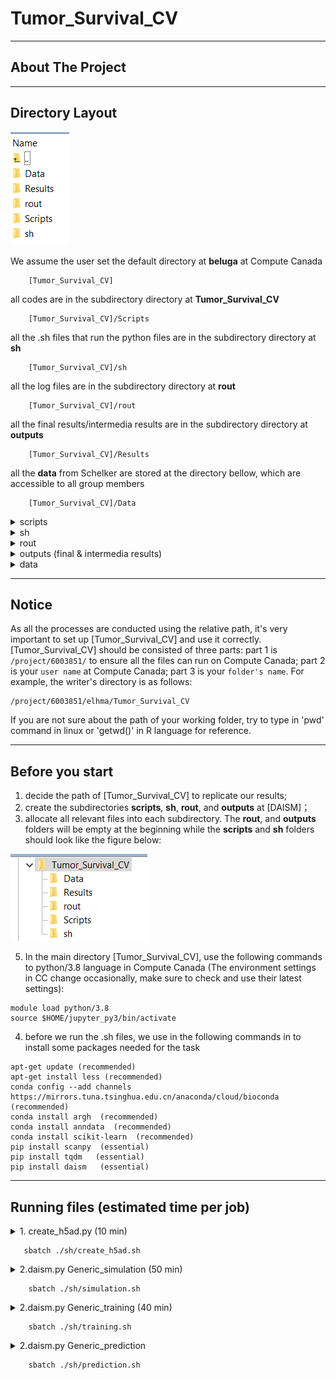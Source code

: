 # Tumor_Survival_CV
---
## About The Project



---
## Directory Layout
![image](image0.png)

We assume the user set the default directory at **beluga** at Compute Canada
~~~
    [Tumor_Survival_CV]  
~~~
all codes are in the subdirectory directory at **Tumor_Survival_CV**
~~~
    [Tumor_Survival_CV]/Scripts 
~~~
all the .sh files that run the python files are in the subdirectory directory at **sh** 
~~~
    [Tumor_Survival_CV]/sh  
~~~
all the log files are in the subdirectory directory at **rout** 
~~~
    [Tumor_Survival_CV]/rout  
~~~
all the final results/intermedia results are in the subdirectory directory at **outputs**
~~~
    [Tumor_Survival_CV]/Results  
~~~
all the **data** from Schelker are stored at the directory bellow, which are accessible to all group members
~~~
    [Tumor_Survival_CV]/Data 
~~~

<details><summary>scripts</summary>

    ├── scripts  
    │ 	 ├── Datasets.py	# Making dataframes for building the predcitive models
    │ 	 ├── Main.py 		# main code using to build the predictive models 
    │ 	 ├── HouldOut.py	# import pkg_resources
    │ 	 ├── HouldOut_M2.py		# Build simulation using test and purified.h5ad 
    │ 	 ├── LOOCV.py			# Split data to train and test   
    │ 	 ├── LOOCV_M2.py		# import pkg_resources
    │ 	 ├── LpOCV.py			# Build simulation using test and purified.h5ad 
    │ 	 ├── LpOCV_M2.py		# Split data to train and test 
    │ 	 ├── KFold.py			# import pkg_resources
    │ 	 ├── KFold_M2.py		# Build simulation using test and purified.h5ad 
    │ 	 ├── StratifiedKFold.py			# Split data to train and test
    │ 	 ├── StratifiedKFold_M2.py		# Build simulation using test and purified.h5ad 
    │ 	 ├── RepeatedKFold.py			# Split data to train and test 
    │ 	 ├── RepeatedKFold_M2.py		# import pkg_resources
    │ 	 ├── RepeatedStratifiedKFold.py			# Build simulation using test and purified.h5ad 
    │ 	 ├── RepeatedStratifiedKFold_M2.py		# Split data to train and test
    │ 	 ├── Outputs.py			# Build simulation using test and purified.h5ad 
    │ 	 ├── Select_Best_Cutoff.py		# Split data to train and test
    │ 	 ├── Mean.py		# Split data to train and test
    │ 	 └── OS.py			# Predict the estimated proportion				
</details>
<details><summary>sh</summary>
    
    ├── sh  
    │ 	 ├── Dataset.sh		# sh.file to run Datasets.py
    │ 	 ├── Main.sh		# sh.file to run Main.py, HoldOut.py, HoldOut_M2, and ...
    │ 	 ├── BestCutOff.sh		# sh.file to run Select_Best_Cutoff.py
    │ 	 ├── Mean.sh		# sh.file to run Mean.py
    │ 	 └── OS.sh		# sh.file to run OS.py		
		
</details>
<details><summary>rout</summary>
        
    ├── rout  
    │ 	 ├── Dataset.sh		# log.file from Dataset.sh
    │ 	 ├── Main.sh		# log.file from Main.sh
    │ 	 ├── BestCutOff.sh		# log.file from BestCutOff.sh
    │ 	 ├── Mean.sh		# log.file from Mean.sh
    │ 	 └── OS.sh		# log.file from OS.sh	
	
</details>
<details><summary>outputs (final & intermedia results)</summary>

    ├──  intermedia result
    │    ├── purified.h5ad		    # it is the purified dataset for data augmentation
    │ 	 ├── Generic_mixfra 	# from simulation
    │    ├── Generic_mixsam.txt			# from simulation
    │    ├── Generic_celltypes.txt			# from simulation
    │    ├── Generic_celltypes.txt			# from simulation
    │ 	 ├── DAISM_model.pkl 	# from training
    │ 	 ├── DAISM_model_celltypes			# from training
    │ 	 ├── output/DAISM_model_feature.txt 	# from training
    ├──  final result     
    │ 	 └── *.txt			# The final prediction results in txt but Schelker datasets could not get the final results 
</details>
<details><summary>data</summary>
    
    ├── data
    │        ├── NCT02499770		
    │        ├── NCT02514447				
    │	     └── NCT03041311 
</details>

---
## Notice

As all the processes are conducted using the relative path, it's very important to set up [Tumor_Survival_CV] and use it correctly. 
[Tumor_Survival_CV] should be consisted of three parts: part 1 is ```/project/6003851/``` to ensure all the files can run on Compute Canada; part 2 is your ```user name``` at Compute Canada; part 3 is your ```folder's name```. For example, the writer's directory is as follows:

~~~
/project/6003851/elhma/Tumor_Survival_CV
~~~

If you are not sure about the path of your working folder, try to type in 'pwd' command in linux or 'getwd()' in R language for reference. 

---
## Before you start
1. decide the path of [Tumor_Survival_CV] to replicate our results;
2. create the subdirectories **scripts**, **sh**, **rout**, and **outputs** at [DAISM]；
3. allocate all relevant files into each subdirectory. The **rout**, and **outputs** folders will be empty at the beginning while the **scripts** and **sh** folders should look like the figure below:

![image](image1.png)

5. In the main directory [Tumor_Survival_CV], use the following commands to python/3.8  language in Compute Canada (The environment settings in CC change occasionally, make sure to check and use their latest settings):
~~~
module load python/3.8
source $HOME/jupyter_py3/bin/activate
~~~
4. before we run the .sh files, we use in the following commands in to install some packages needed for the task
~~~
apt-get update (recommended)
apt-get install less (recommended)
conda config --add channels https://mirrors.tuna.tsinghua.edu.cn/anaconda/cloud/bioconda  (recommended)
conda install argh  (recommended)
conda install anndata  (recommended)
conda install scikit-learn  (recommended)
pip install scanpy  (essential)
pip install tqdm   (essential)
pip install daism   (essential)
~~~

---

## Running files (estimated time per job)


<details><summary>1. create_h5ad.py	 (10 min)</summary>

- read annotation and Sc_RNAseq;

    - match the celltypes bewteen annotation and Sc_RNAseq;

    - build purified.h5ad;


 </details>
 
 ~~~
    sbatch ./sh/create_h5ad.sh
~~~


<details><summary>2.daism.py Generic_simulation (50 min)</summary>

- read the purified.h5ad;


</details>

~~~
    sbatch ./sh/simulation.sh
~~~


<details><summary>2.daism.py Generic_training (40 min)</summary>

- read the outputs of simulation module;

- split data to train, test and DAISM model;


</details>

~~~
    sbatch ./sh/training.sh
~~~

<details><summary>2.daism.py Generic_prediction </summary>

- read in the outputs of training moduel and test.txt;

- predict the estimated proportion;


</details>

~~~
    sbatch ./sh/prediction.sh
~~~




